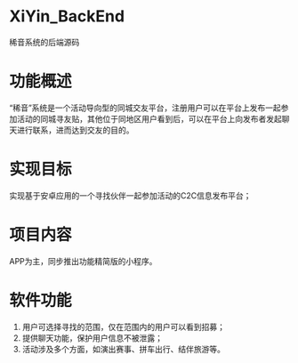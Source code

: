 # XiYin_BackEnd

稀音系统的后端源码

# 功能概述

“稀音”系统是一个活动导向型的同城交友平台，注册用户可以在平台上发布一起参加活动的同城寻友贴，其他位于同地区用户看到后，可以在平台上向发布者发起聊天进行联系，进而达到交友的目的。

# 实现目标

实现基于安卓应用的一个寻找伙伴一起参加活动的C2C信息发布平台；

# 项目内容

APP为主，同步推出功能精简版的小程序。

# 软件功能

1. 用户可选择寻找的范围，仅在范围内的用户可以看到招募；
2. 提供聊天功能，保护用户信息不被泄露；
3. 活动涉及多个方面，如演出赛事、拼车出行、结伴旅游等。